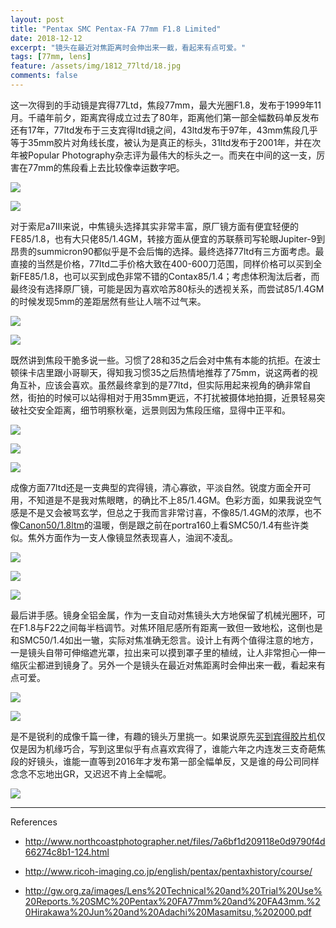 ```yaml
---
layout: post
title: "Pentax SMC Pentax-FA 77mm F1.8 Limited"
date: 2018-12-12
excerpt: "镜头在最近对焦距离时会伸出来一截，看起来有点可爱。"
tags: [77mm, lens]
feature: /assets/img/1812_77ltd/18.jpg
comments: false
---
```


这一次得到的手动镜是宾得77Ltd，焦段77mm，最大光圈F1.8，发布于1999年11月。千禧年前夕，距离宾得成立过去了80年，距离他们第一部全幅数码单反发布还有17年，77ltd发布于三支宾得ltd镜之间，43ltd发布于97年，43mm焦段几乎等于35mm胶片对角线长度，被认为是真正的标头，31ltd发布于2001年，并在次年被Popular Photography杂志评为最伟大的标头之一。而夹在中间的这一支，厉害在77mm的焦段看上去比较像幸运数字吧。

![](/assets/img/1812_77ltd/9.jpg)

![](/assets/img/1812_77ltd/17.jpg)


对于索尼a7III来说，中焦镜头选择其实非常丰富，原厂镜方面有便宜轻便的FE85/1.8，也有大只佬85/1.4GM，转接方面从便宜的苏联蔡司写轮眼Jupiter-9到昂贵的summicron90都似乎是不会后悔的选择。最终选择77ltd有三方面考虑。最直接的当然是价格，77ltd二手价格大致在400-600刀范围，同样价格可以买到全新FE85/1.8，也可以买到成色非常不错的Contax85/1.4；考虑体积淘汰后者，而最终没有选择原厂镜，可能是因为喜欢哈苏80标头的透视关系，而尝试85/1.4GM的时候发现5mm的差距居然有些让人喘不过气来。

![](/assets/img/1812_77ltd/2.jpg)

![](/assets/img/1812_77ltd/10.jpg)

既然讲到焦段干脆多说一些。习惯了28和35之后会对中焦有本能的抗拒。在波士顿徕卡店里跟小哥聊天，得知我习惯35之后热情地推荐了75mm，说这两者的视角互补，应该会喜欢。虽然最终拿到的是77ltd，但实际用起来视角的确非常自然，街拍的时候可以站得相对于用35mm更远，不打扰被摄体地拍摄，近景轻易突破社交安全距离，细节明察秋毫，远景则因为焦段压缩，显得中正平和。

![](/assets/img/1812_77ltd/8.jpg)

![](/assets/img/1812_77ltd/16.jpg)

![](/assets/img/1812_77ltd/3.jpg)

成像方面77ltd还是一支典型的宾得镜，清心寡欲，平淡自然。锐度方面全开可用，不知道是不是我对焦眼瞎，的确比不上85/1.4GM。色彩方面，如果我说空气感是不是又会被骂玄学，但总之于我而言非常讨喜，不像85/1.4GM的浓厚，也不像[Canon50/1.8ltm](https://taikwai.github.io/50ltm/)的温暖，倒是跟之前在portra160上看SMC50/1.4有些许类似。焦外方面作为一支人像镜显然表现喜人，油润不凌乱。

![](/assets/img/1812_77ltd/4.jpg)

![](/assets/img/1812_77ltd/5.jpg)

![](/assets/img/1812_77ltd/18.jpg)

最后讲手感。镜身全铝金属，作为一支自动对焦镜头大方地保留了机械光圈环，可在F1.8与F22之间每半档调节。对焦环阻尼感所有距离一致但一致地松，这倒也是和SMC50/1.4如出一辙，实际对焦准确无怨言。设计上有两个值得注意的地方，一是镜头自带可伸缩遮光罩，拉出来可以摸到罩子里的植绒，让人非常担心一伸一缩灰尘都进到镜身了。另外一个是镜头在最近对焦距离时会伸出来一截，看起来有点可爱。

![](/assets/img/1812_77ltd/13.jpg)

![](/assets/img/1812_77ltd/12.jpg)

是不是锐利的成像千篇一律，有趣的镜头万里挑一。如果说原先[买到宾得胶片机](https://post.smzdm.com/p/645650/)仅仅是因为机缘巧合，写到这里似乎有点喜欢宾得了，谁能六年之内连发三支奇葩焦段的好镜头，谁能一直等到2016年才发布第一部全幅单反，又是谁的母公司同样念念不忘地出GR，又迟迟不肯上全幅呢。

![](/assets/img/1812_77ltd/14.jpg)

---
References

- http://www.northcoastphotographer.net/files/7a6bf1d209118e0d9790f4d66274c8b1-124.html

- http://www.ricoh-imaging.co.jp/english/pentax/pentaxhistory/course/

- http://gw.org.za/images/Lens%20Technical%20and%20Trial%20Use%20Reports.%20SMC%20Pentax%20FA77mm%20and%20FA43mm.%20Hirakawa%20Jun%20and%20Adachi%20Masamitsu,%202000.pdf
